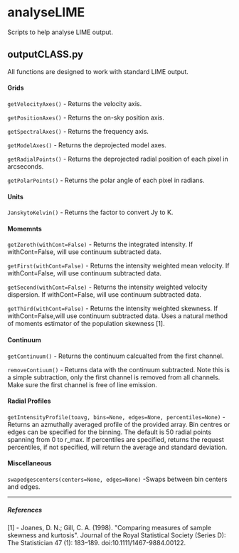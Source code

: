 # analyseLIME
Scripts to help analyse LIME output.


## outputCLASS.py

All functions are designed to work with standard LIME output.
  
#### Grids

`getVelocityAxes()` - Returns the velocity axis.
    
`getPositionAxes()` - Returns the on-sky position axis.
    
`getSpectralAxes()` - Returns the frequency axis.
    
`getModelAxes()` - Returns the deprojected model axes.
    
`getRadialPoints()` - Returns the deprojected radial position of each pixel in arcseconds.
    
`getPolarPoints()` - Returns the polar angle of each pixel in radians.
  
  
#### Units

`JanskytoKelvin()` - Returns the factor to convert Jy to K.


#### Momemnts

`getZeroth(withCont=False)` - Returns the integrated intensity. If withCont=False, will use continuum subtracted data.

`getFirst(withCont=False)` - Returns the intensity weighted mean velocity. If withCont=False, will use continuum subtracted data.

`getSecond(withCont=False)` - Returns the intensity weighted velocity dispersion. If withCont=False, will use continuum subtracted data.
    
`getThird(withCont=False)` - Returns the intensity weighted skewness. If withCont=False,will use continuum subtracted data. Uses a natural method of moments estimator of the population skewness [1].


#### Continuum

`getContinuum()` - Returns the continuum calcualted from the first channel.
    
`removeContiuum()` - Returns data with the continuum subtracted. Note this is a simple subtraction, only the first channel is removed from all channels. Make sure the first channel is free of line emission.
    

#### Radial Profiles
 
`getIntensityProfile(toavg, bins=None, edges=None, percentiles=None)` - Returns an azmuthally averaged profile of the provided array. Bin centres or edges can be specified for the binning. The default is 50 radial points spanning from 0 to r_max. If percentiles are specified, returns the request percentiles, if not specified, will return the average and standard deviation.


#### Miscellaneous
 
`swapedgescenters(centers=None, edges=None)` -Swaps between bin centers and edges. 


---
##### References
[1] - Joanes, D. N.; Gill, C. A. (1998). "Comparing measures of sample skewness and kurtosis". Journal of the Royal Statistical Society (Series D): The Statistician 47 (1): 183–189. doi:10.1111/1467-9884.00122.
